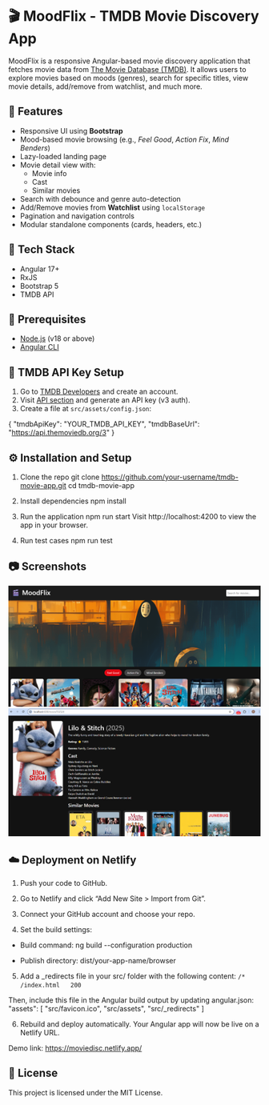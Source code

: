 # 🎬 MoodFlix - TMDB Movie Discovery App

MoodFlix is a responsive Angular-based movie discovery application that fetches movie data from [The Movie Database (TMDB)](https://www.themoviedb.org/). It allows users to explore movies based on moods (genres), search for specific titles, view movie details, add/remove from watchlist, and much more.

## 🚀 Features

- Responsive UI using **Bootstrap**
- Mood-based movie browsing (e.g., *Feel Good*, *Action Fix*, *Mind Benders*)
- Lazy-loaded landing page
- Movie detail view with:
  - Movie info
  - Cast
  - Similar movies
- Search with debounce and genre auto-detection
- Add/Remove movies from **Watchlist** using `localStorage`
- Pagination and navigation controls
- Modular standalone components (cards, headers, etc.)

## 🧰 Tech Stack

- Angular 17+
- RxJS
- Bootstrap 5
- TMDB API

## 📝 Prerequisites

- [Node.js](https://nodejs.org/) (v18 or above)
- [Angular CLI](https://angular.io/cli)

## 🔑 TMDB API Key Setup

1. Go to [TMDB Developers](https://developer.themoviedb.org/) and create an account.
2. Visit [API section](https://www.themoviedb.org/settings/api) and generate an API key (v3 auth).
3. Create a file at `src/assets/config.json`:

{
  "tmdbApiKey": "YOUR_TMDB_API_KEY",
  "tmdbBaseUrl": "https://api.themoviedb.org/3"
}

## ⚙️ Installation and Setup

1. Clone the repo
git clone https://github.com/your-username/tmdb-movie-app.git
cd tmdb-movie-app

2. Install dependencies
npm install

3. Run the application
npm run start
Visit http://localhost:4200 to view the app in your browser.

4. Run test cases
npm run test

## 📷 Screenshots
![alt text](image.png)
![alt text](image-1.png)

## ☁️ Deployment on Netlify
1. Push your code to GitHub.

2. Go to Netlify and click “Add New Site > Import from Git”.

3. Connect your GitHub account and choose your repo.

4. Set the build settings:

  - Build command: ng build --configuration production

  - Publish directory: dist/your-app-name/browser

5. Add a _redirects file in your src/ folder with the following content:
  ```/*    /index.html   200```

  Then, include this file in the Angular build output by updating angular.json:
  "assets": [
    "src/favicon.ico",
    "src/assets",
    "src/_redirects"
  ]

6. Rebuild and deploy automatically. Your Angular app will now be live on a Netlify URL.

Demo link: https://moviedisc.netlify.app/

## 📄 License
This project is licensed under the MIT License.
